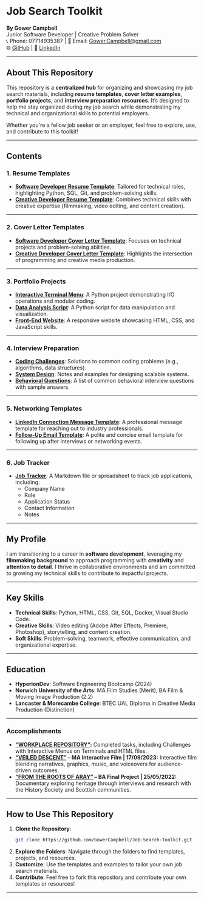 # **Job Search Toolkit**  
**By Gower Campbell**  
Junior Software Developer | Creative Problem Solver  
📞 Phone: 07714935387 | 📧 Email: Gower.Campbell@gmail.com  
🌐 [GitHub](https://github.com/GowerCampbell) | 🔗 [LinkedIn](https://www.linkedin.com/in/gowercampbell)  

---

## **About This Repository**  
This repository is a **centralized hub** for organizing and showcasing my job search materials, including **resume templates**, **cover letter examples**, **portfolio projects**, and **interview preparation resources**. It’s designed to help me stay organized during my job search while demonstrating my technical and organizational skills to potential employers.

Whether you're a fellow job seeker or an employer, feel free to explore, use, and contribute to this toolkit!  

---

## **Contents**  

### 1. **Resume Templates**  
- **[Software Developer Resume Template](#)**: Tailored for technical roles, highlighting Python, SQL, Git, and problem-solving skills.  
- **[Creative Developer Resume Template](#)**: Combines technical skills with creative expertise (filmmaking, video editing, and content creation).  

---

### 2. **Cover Letter Templates**  
- **[Software Developer Cover Letter Template](#)**: Focuses on technical projects and problem-solving abilities.  
- **[Creative Developer Cover Letter Template](#)**: Highlights the intersection of programming and creative media production.  

---

### 3. **Portfolio Projects**  
- **[Interactive Terminal Menu](#)**: A Python project demonstrating I/O operations and modular coding.  
- **[Data Analysis Script](#)**: A Python script for data manipulation and visualization.  
- **[Front-End Website](#)**: A responsive website showcasing HTML, CSS, and JavaScript skills.  

---

### 4. **Interview Preparation**  
- **[Coding Challenges](#)**: Solutions to common coding problems (e.g., algorithms, data structures).  
- **[System Design](#)**: Notes and examples for designing scalable systems.  
- **[Behavioral Questions](#)**: A list of common behavioral interview questions with sample answers.  

---

### 5. **Networking Templates**  
- **[LinkedIn Connection Message Template](#)**: A professional message template for reaching out to industry professionals.  
- **[Follow-Up Email Template](#)**: A polite and concise email template for following up after interviews or networking events.  

---

### 6. **Job Tracker**  
- **[Job Tracker](#)**: A Markdown file or spreadsheet to track job applications, including:  
  - Company Name  
  - Role  
  - Application Status  
  - Contact Information  
  - Notes  

---

## **My Profile**  
I am transitioning to a career in **software development**, leveraging my **filmmaking background** to approach programming with **creativity** and **attention to detail**. I thrive in collaborative environments and am committed to growing my technical skills to contribute to impactful projects.  

---

## **Key Skills**  
- **Technical Skills**: Python, HTML, CSS, Git, SQL, Docker, Visual Studio Code.  
- **Creative Skills**: Video editing (Adobe After Effects, Premiere, Photoshop), storytelling, and content creation.  
- **Soft Skills**: Problem-solving, teamwork, effective communication, and organizational expertise.  

---

## **Education**  
- **HyperionDev**: Software Engineering Bootcamp (2024)  
- **Norwich University of the Arts**: MA Film Studies (Merit), BA Film & Moving Image Production (2.2)  
- **Lancaster & Morecambe College**: BTEC UAL Diploma in Creative Media Production (Distinction)  

---

### **Accomplishments**  
- **[“WORKPLACE REPOSITORY”](https://github.com/GowerCampbell/WorkSpace):** Completed tasks, including Challenges with Interactive Menus on Terminals and HTML files.  
- **[“VEILED DESCENT”](https://player.stornaway.io/watch/c5da4bf5) – MA Interactive Film | 17/09/2023:** Interactive film blending narratives, graphics, music, and voiceovers for audience-driven outcomes.  
- **[“FROM THE ROOTS OF ARAY”](https://youtu.be/nEXT89VdP3M) – BA Final Project | 25/05/2022:** Documentary exploring heritage through interviews and research with the History Society and Scottish communities.  

---

## **How to Use This Repository**  
1. **Clone the Repository**:  
   ```bash
   git clone https://github.com/GowerCampbell/Job-Search-Toolkit.git
   ```
2. **Explore the Folders**: Navigate through the folders to find templates, projects, and resources.  
3. **Customize**: Use the templates and examples to tailor your own job search materials.  
4. **Contribute**: Feel free to fork this repository and contribute your own templates or resources!  

---

